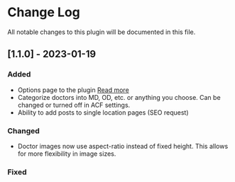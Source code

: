 # Change Log
All notable changes to this plugin will be documented in this file.
## [1.1.0] - 2023-01-19
### Added
* Options page to the plugin [Read more](https://github.com/Glacial-Web/glacial-cpt-acf/issues/2)
* Categorize doctors into MD, OD, etc. or anything you choose. Can be changed or turned off in ACF settings.
* Ability to add posts to single location pages (SEO request)
### Changed
* Doctor images now use aspect-ratio instead of fixed height. This allows for more flexibility in image sizes.
### Fixed
